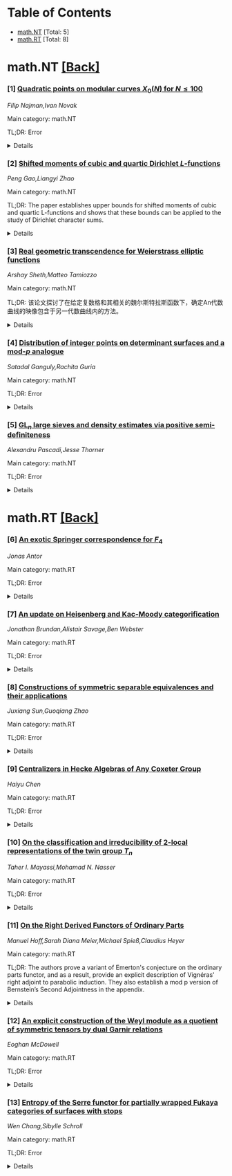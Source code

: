 <div id=toc></div>

# Table of Contents

- [math.NT](#math.NT) [Total: 5]
- [math.RT](#math.RT) [Total: 8]


<div id='math.NT'></div>

# math.NT [[Back]](#toc)

### [1] [Quadratic points on modular curves $X_0(N)$ for $N\leq 100$](https://arxiv.org/abs/2508.14480)
*Filip Najman,Ivan Novak*

Main category: math.NT

TL;DR: Error


<details>
  <summary>Details</summary>
Motivation: Error

Method: Error

Result: Error

Conclusion: Error

Abstract: We determine the quadratic points on the modular curves $X_0(N)$ for $N\leq
100$ for which this has not been previously done, namely the cases
  $$N\in\{66,70,78,82,84,86,87,88,90,96,99\}.$$
  We accomplish this by improving on the ``going down method," which uses the
fact that we have a moduli description of all the (infinitely many) quadratic
points on $X_0(n)$ for some divisor $n$ of $N$.

</details>


### [2] [Shifted moments of cubic and quartic Dirichlet $L$-functions](https://arxiv.org/abs/2508.14534)
*Peng Gao,Liangyi Zhao*

Main category: math.NT

TL;DR: The paper establishes upper bounds for shifted moments of cubic and quartic L-functions and shows that these bounds can be applied to the study of Dirichlet character sums.


<details>
  <summary>Details</summary>
Motivation: The study of moments in L-functions is crucial for understanding their distribution and behavior, which has implications in number theory. By providing upper bounds under the generalized Riemann hypothesis, the paper contributes to the theoretical framework that supports various conjectures and applications in analytic number theory.

Method: The authors utilize techniques from analytic number theory, particularly focusing on the properties of cubic and quartic Dirichlet L-functions. They derive upper bounds for shifted moments, which involves analyzing the function's behavior and applying the generalized Riemann hypothesis as a foundational assumption.

Result: The results are the derived upper bounds for the shifted moments of both cubic and quartic Dirichlet L-functions. Additionally, the study proves bounds for moments of cubic and quartic Dirichlet character sums.

Conclusion: The paper's conclusion highlights the successful derivation of upper bounds under the generalized Riemann hypothesis, which can be applied to further research on character sums and the distribution of values of these L-functions.

Abstract: We establish upper bounds for shifted moments of cubic and quartic Dirichlet
$L$-functions under the generalized Riemann hypothesis. As an application, we
prove bounds for moments of cubic and quartic Dirichlet character sums.

</details>


### [3] [Real geometric transcendence for Weierstrass elliptic functions](https://arxiv.org/abs/2508.14645)
*Arshay Sheth,Matteo Tamiozzo*

Main category: math.NT

TL;DR: 该论文探讨了在给定复数格和其相关的魏尔斯特拉斯函数下，确定An代数曲线的映像包含于另一代数曲线内的方法。


<details>
  <summary>Details</summary>
Motivation: 研究从复数格到代数曲线的映射对于理解复分析和代数几何的深层联系非常重要。

Method: 论文利用魏尔斯特拉斯椭圆函数及其实用性分析了相关曲线的结构和属性。

Result: 找到了决定An代数曲线的映像包含于其他代数曲线内的特定条件和方法。

Conclusion: 该论文的方法能够帮助进一步研究魏尔斯特拉斯函数下的几何结构和映射性质。

Abstract: Given a lattice $\Lambda \subset \mathbb C\simeq \mathbb R^2$ with associated
Weierstrass function $\wp_{\Lambda}$, we determine the algebraic curves in
$\mathbb R^2$ whose image via $\wp_{\Lambda}$ is contained in an algebraic
curve.

</details>


### [4] [Distribution of integer points on determinant surfaces and a $\text{mod-}p$ analogue](https://arxiv.org/abs/2508.14793)
*Satadal Ganguly,Rachita Guria*

Main category: math.NT

TL;DR: Error


<details>
  <summary>Details</summary>
Motivation: Error

Method: Error

Result: Error

Conclusion: Error

Abstract: We establish an asymptotic formula for counting integer solutions with smooth
weights to an equation of the form $xy-zw=r$, where $r$ is a non-zero integer,
with an explicit main term and a strong bound on the error term in terms of the
size of the variables $x, y, z, w$ as well as of $r$. We also establish an
asymptotic formula for counting integer solutions with smooth weights to the
congruence $xy-zw \equiv 1 (\text{mod }p)$, where $p$ is a large prime, with a
strong bound on the error term.

</details>


### [5] [$\mathrm{GL}_n$ large sieves and density estimates via positive semi-definiteness](https://arxiv.org/abs/2508.14888)
*Alexandru Pascadi,Jesse Thorner*

Main category: math.NT

TL;DR: Error


<details>
  <summary>Details</summary>
Motivation: Error

Method: Error

Result: Error

Conclusion: Error

Abstract: Let $\mathfrak{F}_n$ be the set of unitary cuspidal automorphic
representations of $\mathrm{GL}_n$ over a number field $F$, and let
$\mathcal{S}\subseteq\mathfrak{F}_n$ be a finite subset. Given
$\pi_0\in\mathfrak{F}_{n_0}$, we establish large sieve inequalities for the
families $\{L(s,\pi)\colon \pi\in\mathcal{S}\}$ and
$\{L(s,\pi\times\pi_0)\colon \pi\in\mathcal{S}\}$ that, unlike previous
results, are independent of progress towards the generalized Ramanujan
conjecture and simultaneously handle the Dirichlet coefficients of $L$,
$L^{-1}$, and $\log L$. Our approach is based on the duality principle and is
sharp in ranges that are complementary to large sieve inequalities based on
trace formulae. We apply our large sieve inequalities to establish several
density estimates for families of $L$-functions, counting potential violations
of the generalized Riemann hypothesis and the generalized Ramanujan conjecture.
In particular, we remove all restrictions in the log-free zero density estimate
of Brumley, Thorner, and Zaman for families of Rankin-Selberg $L$-functions.

</details>


<div id='math.RT'></div>

# math.RT [[Back]](#toc)

### [6] [An exotic Springer correspondence for $F_4$](https://arxiv.org/abs/2508.14199)
*Jonas Antor*

Main category: math.RT

TL;DR: Error


<details>
  <summary>Details</summary>
Motivation: Error

Method: Error

Result: Error

Conclusion: Error

Abstract: We investigate the structure of the `exotic nilcone' of $F_4$ which is
defined by exploiting certain characteristic two phenomena. We show that there
are finitely many orbits on this nilcone and construct an associated Springer
correspondence. Further to that, we show that all corresponding `exotic
Springer fibers' admit an affine paving. We also deduce from this a geometric
classification of certain simple modules for the affine Hecke algebra with
unequal parameters of type $F_4$.

</details>


### [7] [An update on Heisenberg and Kac-Moody categorification](https://arxiv.org/abs/2508.14378)
*Jonathan Brundan,Alistair Savage,Ben Webster*

Main category: math.RT

TL;DR: Error


<details>
  <summary>Details</summary>
Motivation: Error

Method: Error

Result: Error

Conclusion: Error

Abstract: Heisenberg categories act on many Abelian categories appearing in type A
representation theory. There is also a general procedure to construct from a
Heisenberg action another action of a Kac-Moody 2-category for some associated
Cartan matrix. One of the adjunctions on the Kac-Moody side is matched up in an
easy way with adjunctions on the Heisenberg side, but the second adjunction is
much harder to describe. In this paper, we derive explicit formulae for this
difficult adjunction, leading to some further simplifications to the existing
theory.

</details>


### [8] [Constructions of symmetric separable equivalences and their applications](https://arxiv.org/abs/2508.14401)
*Juxiang Sun,Guoqiang Zhao*

Main category: math.RT

TL;DR: Error


<details>
  <summary>Details</summary>
Motivation: Error

Method: Error

Result: Error

Conclusion: Error

Abstract: Let $\Lambda$ and $\Gamma$ be symmetrically separably equivalent Artin
algebras. We prove that there exist symmetrical separable equivalences between
certain endomorphism algebras of modules. As applications, we provide several
methods to construct symmetrical separable equivalences from given ones and
discuss when the rigidity dimension is an invariant under symmetrical separable
equivalences. Moreover, we show that a symmetrical separable equivalence
preserves the Frobenius-finite type, Auslander-type condition, the (strong)
Nakayama conjecture, the Auslander-Gorenstein conjecture and so on.

</details>


### [9] [Centralizers in Hecke Algebras of Any Coxeter Group](https://arxiv.org/abs/2508.14473)
*Haiyu Chen*

Main category: math.RT

TL;DR: Error


<details>
  <summary>Details</summary>
Motivation: Error

Method: Error

Result: Error

Conclusion: Error

Abstract: We study the centralizer of a parabolic subalgebra in the Hecke algebra
associated with an arbitrary (possibly infinite) Coxeter group. While the
center and cocenter have been extensively studied in the finite and affine
cases, much less is known in the indefinite setting. We describe a basis for
the centralizer, generalizing known results about the center. Our approach
combines algebraic techniques with geometric tools from the Davis complex, a
CAT(0)-space associated to the Coxeter group. As part of the construction, we
classify finite partial conjugacy classes in infinite Coxeter groups and define
a variant of the class polynomial adapted to the centralizer.

</details>


### [10] [On the classification and irreducibility of $2$-local representations of the twin group $T_n$](https://arxiv.org/abs/2508.14505)
*Taher I. Mayassi,Mohamad N. Nasser*

Main category: math.RT

TL;DR: Error


<details>
  <summary>Details</summary>
Motivation: Error

Method: Error

Result: Error

Conclusion: Error

Abstract: We investigate the homogeneous $2$-local representations of the twin group
$T_n$ for all integers $n\geqslant 2$. A complete classification is obtained,
yielding three distinct families of representations. We show that each of these
families is reducible by explicitly constructing one-dimensional invariant
subspaces, with particular emphasis on the first family, namely $\xi_1: T_n
\rightarrow \text{GL}_n(\mathbb{C})$. Passing to the corresponding quotients,
we construct a reduced representation of $\xi_1$, namely $\tilde{\xi}_1: T_n
\rightarrow \text{GL}_{n-1}(\mathbb{C})$. The core of the paper is that we
establish, through a precise criterion, a necessary and sufficient condition
for the irreducibility of the representation $\tilde{\xi}_1$.

</details>


### [11] [On the Right Derived Functors of Ordinary Parts](https://arxiv.org/abs/2508.14598)
*Manuel Hoff,Sarah Diana Meier,Michael Spieß,Claudius Heyer*

Main category: math.RT

TL;DR: The authors prove a variant of Emerton's conjecture on the ordinary parts functor, and as a result, provide an explicit description of Vignéras' right adjoint to parabolic induction. They also establish a mod p version of Bernstein’s Second Adjointness in the appendix.


<details>
  <summary>Details</summary>
Motivation: The paper aims to address Emerton's conjecture, which is significant in the theory of mod $p$ representations of $p$-adic reductive groups. Such representations play a crucial role in number theory and automorphic forms, particularly in understanding their structure and properties under various functors.

Method: The proof involves comparing certain small and parabolic inductions, which allows the authors to analyze and understand the derived functors of the ordinary parts functor $\operatorname{Ord}_P^G$. Additionally, this technique leads to the explicit description of Vignéras' right adjoint to parabolic induction.

Result: The main result is a variant of Emerton's conjecture. An explicit description of Vignéras' right adjoint to parabolic induction is derived via the method of comparing inductions. The mod $p$ variant of Bernstein’s Second Adjointness is established.

Conclusion: The study contributes to the theory of mod $p$ representations by proving a key conjecture and offering explicit descriptions and adjoint relationships in the derived category setting, which may open new avenues for further research and applications.

Abstract: We prove a variant of Emerton's conjecture concerning the right derived
functors of the ordinary parts functor $\operatorname{Ord}_P^G$. This functor
plays an important role in the theory of mod $p$ representations of $p$-adic
reductive groups. A key ingredient for our proof is a comparison between
certain small and parabolic inductions. Additionally, our method yields an
explicit description of Vign\'eras' right adjoint to parabolic induction.
  In the appendix (joint with Heyer) we apply our results to obtain a mod $p$
variant of Bernstein's Second Adjointness, i.e. we show that the right and left
adjoint of derived parabolic induction are isomorphic (on complexes with
admissible cohomology) up to a cohomological shift and twist by a character.

</details>


### [12] [An explicit construction of the Weyl module as a quotient of symmetric tensors by dual Garnir relations](https://arxiv.org/abs/2508.14788)
*Eoghan McDowell*

Main category: math.RT

TL;DR: Error


<details>
  <summary>Details</summary>
Motivation: Error

Method: Error

Result: Error

Conclusion: Error

Abstract: The Weyl modules are the standard modules for the Schur algebra. Their duals
(the costandard modules) have well-known constructions as quotients of exterior
powers and as submodules of symmetric powers. This paper presents analogous
constructions for the Weyl modules themselves, introducing relations that are a
non-trivial dualisation of the Garnir relations. More generally, our
constructions describe endofunctors on the category of representations of any
group.

</details>


### [13] [Entropy of the Serre functor for partially wrapped Fukaya categories of surfaces with stops](https://arxiv.org/abs/2508.14860)
*Wen Chang,Sibylle Schroll*

Main category: math.RT

TL;DR: Error


<details>
  <summary>Details</summary>
Motivation: Error

Method: Error

Result: Error

Conclusion: Error

Abstract: We prove that the entropy of the Serre functor $\mathbb{S}$ in the partially
wrapped Fukaya category of a graded surface $\Sigma$ with stops is given by the
function sending $t \in \mathbb{R}$ to $ h_t(\mathbb{S}) = (1-\min \Omega)t$,
for $t\geq 0$, and to $h_t(\mathbb{S})=(1-\max \Omega)t$, for $t\leq 0$, where
$\Omega = \{\frac{\omega_1}{m_1} \ldots, \frac{\omega_b}{m_b},0\}$, and
$\omega_i$ is the winding number of the $i$th boundary component
$\partial_i\Sigma$ of the surface with $b$ boundary components and $m_i$ stops
on $\partial_i \Sigma$. It then follows that the upper and lower Serre
dimensions are given by $1-\min \Omega$ and $1-\max \Omega$, respectively.
Furthermore, in the case of a finite dimensional gentle algebra $A$, we show
that a Gromov-Yomdin-like equality holds by relating the categorical entropy of
the Serre functor of the perfect derived category of $A$ to the logarithm of
the spectral radius of the Coxeter transformation.

</details>
